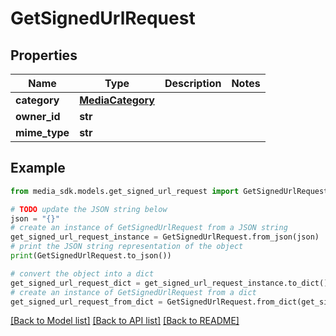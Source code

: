 # GetSignedUrlRequest


## Properties

Name | Type | Description | Notes
------------ | ------------- | ------------- | -------------
**category** | [**MediaCategory**](MediaCategory.md) |  | 
**owner_id** | **str** |  | 
**mime_type** | **str** |  | 

## Example

```python
from media_sdk.models.get_signed_url_request import GetSignedUrlRequest

# TODO update the JSON string below
json = "{}"
# create an instance of GetSignedUrlRequest from a JSON string
get_signed_url_request_instance = GetSignedUrlRequest.from_json(json)
# print the JSON string representation of the object
print(GetSignedUrlRequest.to_json())

# convert the object into a dict
get_signed_url_request_dict = get_signed_url_request_instance.to_dict()
# create an instance of GetSignedUrlRequest from a dict
get_signed_url_request_from_dict = GetSignedUrlRequest.from_dict(get_signed_url_request_dict)
```
[[Back to Model list]](../README.md#documentation-for-models) [[Back to API list]](../README.md#documentation-for-api-endpoints) [[Back to README]](../README.md)


